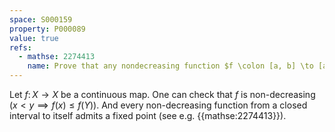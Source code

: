 ```yaml
---
space: S000159
property: P000089
value: true
refs:
  - mathse: 2274413
    name: Prove that any nondecreasing function $f \colon [a, b] \to [a, b]$ must have a fixed point.
---
```


Let $f \colon X \to X$ be a continuous map. One can check that $f$ is non-decreasing ($x<y\implies f(x)\le f(Y)$).
And every non-decreasing function from a closed interval to itself admits a fixed point (see e.g. {{mathse:2274413}}).
